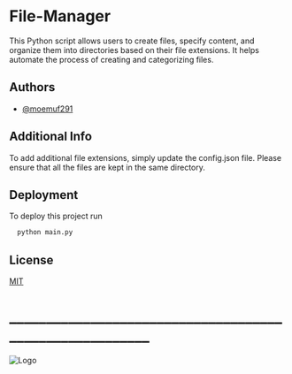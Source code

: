 # File-Manager 

This Python script allows users to create files, specify content, and organize them into directories based on their file extensions. It helps automate the process of creating and categorizing files.





## Authors

- [@moemuf291](https://www.github.com/moemuf291)



## Additional Info 

To add additional file extensions, simply update the config.json file. Please ensure that all the files are kept in the same directory.
## Deployment

To deploy this project run

```bash
  python main.py
```


## License

[MIT](https://choosealicense.com/licenses/mit/)


# ________________________________________________________

![Logo](https://media4.giphy.com/media/v1.Y2lkPTc5MGI3NjExMWxlZTk0NGlidzY4MnB1Nmw5bWFkcnp0cnBlbGZreWdjb2d0Z2JveSZlcD12MV9pbnRlcm5hbF9naWZfYnlfaWQmY3Q9Zw/2UvR8rSEowSM8/giphy.webp)



